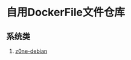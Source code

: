 # 自用DockerFile文件仓库

## 系统类
1. [z0ne-debian](https://github.com/Insh3ll/DockerfileSet/tree/master/z0ne-debian)
